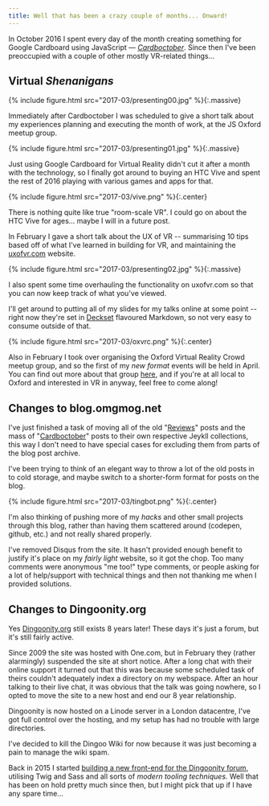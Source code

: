 ```yaml
---
title: Well that has been a crazy couple of months... Onward!
---
```


In October 2016 I spent every day of the month creating something for Google Cardboard using JavaScript — _[Cardboctober](https://cardboctober.xyz)_. Since then I've been preoccupied with a couple of other mostly VR-related things...

<!-- more -->


## Virtual _Shenanigans_

{% include figure.html src="2017-03/presenting00.jpg" %}{:.massive}

Immediately after Cardboctober I was scheduled to give a short talk about my experiences planning and executing the month of work, at the JS Oxford meetup group.

{% include figure.html src="2017-03/presenting01.jpg" %}{:.massive}

Just using Google Cardboard for Virtual Reality didn't cut it after a month with the technology, so I finally got around to buying an HTC Vive and spent the rest of 2016 playing with various games and apps for that.

{% include figure.html src="2017-03/vive.png" %}{:.center}

There is nothing quite like true "room-scale VR". I could go on about the HTC Vive for ages... maybe I will in a future post.

In February I gave a short talk about the UX of VR -- summarising 10 tips based off of what I've learned in building for VR, and maintaining the [uxofvr.com](http://www.uxofvr.com) website.

{% include figure.html src="2017-03/presenting02.jpg" %}{:.massive}

I also spent some time overhauling the functionality on uxofvr.com so that you can now keep track of what you've viewed.

I'll get around to putting all of my slides for my talks online at some point -- right now they're set in [Deckset](http://www.decksetapp.com) flavoured Markdown, so not very easy to consume outside of that.

{% include figure.html src="2017-03/oxvrc.png" %}{:.center}

Also in February I took over organising the Oxford Virtual Reality Crowd meetup group, and so the first of my _new format_ events will be held in April. You can find out more about that group [here](https://www.meetup.com/Oxfords-Virtual-Reality-Crowd/), and if you're at all local to Oxford and interested in VR in anyway, feel free to come along!


## Changes to blog.omgmog.net

I've just finished a task of moving all of the old "[Reviews](/reviews)" posts and the mass of "[Cardboctober](/cardboctober)" posts to their own respective Jeykll collections, this way I don't need to have special cases for excluding them from parts of the blog post archive.

I've been trying to think of an elegant way to throw a lot of the old posts in to cold storage, and maybe switch to a shorter-form format for posts on the blog.

{% include figure.html src="2017-03/tingbot.png" %}{:.center}

I'm also thinking of pushing more of my _hacks_ and other small projects through this blog, rather than having them scattered around (codepen, github, etc.) and not really shared properly.

I've removed Disqus from the site. It hasn't provided enough benefit to justify it's place on my _fairly light_ website, so it got the chop. Too many comments were anonymous "me too!" type comments, or people asking for a lot of help/support with technical things and then not thanking me when I provided solutions.

## Changes to Dingoonity.org

Yes [Dingoonity.org](http://boards.dingoonity.org) still exists 8 years later! These days it's just a forum, but it's still fairly active.

Since 2009 the site was hosted with One.com, but in February they (rather alarmingly) suspended the site at short notice. After a long chat with their online support it turned out that this was because some scheduled task of theirs couldn't adequately index a directory on my webspace. After an hour talking to their live chat, it was obvious that the talk was going nowhere, so I opted to move the site to a new host and end our 8 year relationship.

Dingoonity is now hosted on a Linode server in a London datacentre, I've got full control over the hosting, and my setup has had no trouble with large directories.

I've decided to kill the Dingoo Wiki for now because it was just becoming a pain to manage the wiki spam.

Back in 2015 I started [building a new front-end for the Dingoonity forum](https://github.com/omgmog/dingoonity-org-smf-theme), utilising Twig and Sass and all sorts of _modern tooling techniques_. Well that has been on hold pretty much since then, but I might pick that up if I have any spare time...
